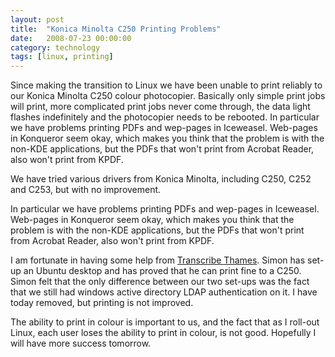 ```yaml
---
layout: post
title:  "Konica Minolta C250 Printing Problems"
date:   2008-07-23 00:00:00
category: technology
tags: [linux, printing]
---
```


Since making the transition to Linux we have been unable to print reliably to our Konica Minolta C250 colour photocopier.  Basically only simple print jobs will print, more complicated print jobs never come through, the data light flashes indefinitely and the photocopier needs to be rebooted.  In particular we have problems printing PDFs and wep-pages in Iceweasel. Web-pages in Konqueror seem okay, which makes you think that the problem is with the non-KDE applications, but the PDFs that won't print from Acrobat Reader, also won't print from KPDF.

<!--more-->

We have tried various drivers from Konica Minolta, including C250, C252 and C253, but with no improvement.

In particular we have problems printing PDFs and wep-pages in Iceweasel.  Web-pages in Konqueror seem okay, which makes you think that the problem is with the non-KDE applications, but the PDFs that won't print from Acrobat Reader, also won't print from KPDF.

I am fortunate in having some help from [Transcribe Thames](http://www.thamesgroup.com/).  Simon has set-up an Ubuntu desktop and has proved that he can print fine to a C250.  Simon felt that the only difference between our two set-ups was the fact that we still had windows active directory LDAP authentication on it.  I have today removed, but printing is not improved.

The ability to print in colour is important to us, and the fact that as I roll-out Linux, each user loses the ability to print in colour, is not good.  Hopefully I will have more success tomorrow.

